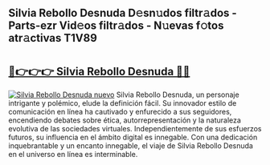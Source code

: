 ## Silvia Rebollo Desnuda D𝚎sn𝚞dos filtr𝚊dos - Parts-ezr Vid𝚎os filtr𝚊dos - N𝚞evas f𝚘tos atr𝚊ctivas T1V89

# <h2><a href="http://mb1y8r.tromn.icu/?c=Silvia+Rebollo+Desnuda">🔗👉👉👉 Silvia Rebollo Desnuda 🔗🔗</a></h2>

[![Silvia Rebollo Desnuda nuevo](https://i.imgur.com/pEAQMta.gif)](http://mb1y8r.tromn.icu/?c=Silvia+Rebollo+Desnuda)
Silvia Rebollo Desnuda, un personaje intrigante y polémico, elude la definición fácil. Su innovador estilo de comunicación en línea ha cautivado y enfurecido a sus seguidores, encendiendo debates sobre ética, autorrepresentación y la naturaleza evolutiva de las sociedades virtuales. Independientemente de sus esfuerzos futuros, su influencia en el ámbito digital es innegable. Con una dedicación inquebrantable y un encanto innegable, el viaje de Silvia Rebollo Desnuda en el universo en línea es interminable.

